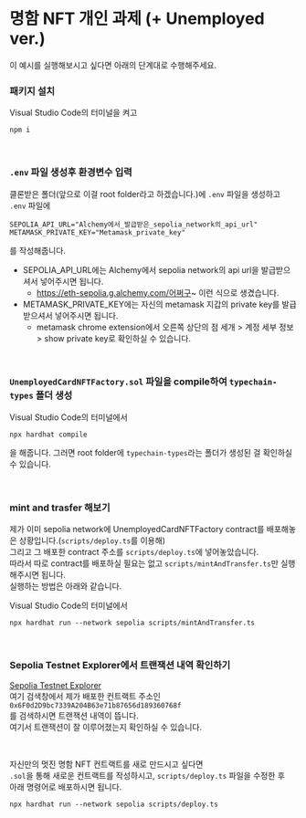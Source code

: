 # 명함 NFT 개인 과제 (+ Unemployed ver.)

이 예시를 실행해보시고 싶다면 아래의 단계대로 수행해주세요. <br/>

### 패키지 설치

Visual Studio Code의 터미널을 켜고

```shell
npm i
```

<br/>

### `.env` 파일 생성후 환경변수 입력

클론받은 폴더(앞으로 이걸 root folder라고 하겠습니다.)에 `.env` 파일을 생성하고<br/>
`.env` 파일에

```shell
SEPOLIA_API_URL="Alchemy에서_발급받은_sepolia_network의_api_url"
METAMASK_PRIVATE_KEY="Metamask_private_key"
```

를 작성해줍니다.<br/>

- SEPOLIA_API_URL에는 Alchemy에서 sepolia network의 api url을 발급받으셔서 넣어주시면 됩니다.<br/>
  - https://eth-sepolia.g.alchemy.com/어쩌구~ 이런 식으로 생겼습니다.
- METAMASK_PRIVATE_KEY에는 자신의 metamask 지갑의 private key를 발급받으셔서 넣어주시면 됩니다.<br/>
  - metamask chrome extension에서 오른쪽 상단의 점 세개 > 계정 세부 정보 > show private key로 확인하실 수 있습니다.

<br/>

### `UnemployedCardNFTFactory.sol` 파일을 compile하여 `typechain-types` 폴더 생성

Visual Studio Code의 터미널에서

```shell
npx hardhat compile
```

을 해줍니다.
그러면 root folder에 `typechain-types`라는 폴더가 생성된 걸 확인하실 수 있습니다.

<br/>

### mint and trasfer 해보기

제가 이미 sepolia network에 UnemployedCardNFTFactory contract를 배포해놓은 상황입니다.(`scripts/deploy.ts`를 이용해)<br/>
그리고 그 배포한 contract 주소를 `scripts/deploy.ts`에 넣어놓았습니다.<br/>
따라서 따로 contract를 배포하실 필요는 없고 `scripts/mintAndTransfer.ts`만 실행해주시면 됩니다.<br/>
실행하는 방법은 아래와 같습니다.<br/>

Visual Studio Code의 터미널에서

```shell
npx hardhat run --network sepolia scripts/mintAndTransfer.ts
```

<br/>

### Sepolia Testnet Explorer에서 트랜잭션 내역 확인하기

[Sepolia Testnet Explorer](https://sepolia.etherscan.io, "sepolia testnet explorer link")
<br/>
여기 검색창에서 제가 배포한 컨트랙트 주소인<br/>
`0x6F0d2D9bc7339A204B63e71b87656d189360768f`<br/>
를 검색하시면 트랜잭션 내역이 뜹니다.<br/>
여기서 트랜잭션이 잘 이루어졌는지 확인하실 수 있습니다.<br/>

<br/>

자신만의 멋진 명함 NFT 컨트랙트를 새로 만드시고 싶다면  
`.sol`을 통해 새로운 컨트랙트를 작성하시고, `scripts/deploy.ts` 파일을 수정한 후  
아래 명령어로 배포하시면 됩니다.

```shell
npx hardhat run --network sepolia scripts/deploy.ts
```
